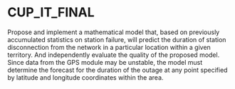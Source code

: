 # CUP_IT_FINAL
Propose and implement a mathematical model that, based on previously accumulated statistics on station failure, will predict the duration of station disconnection from the network in a particular location within a given territory. And independently evaluate the quality of the proposed model.
Since data from the GPS module may be unstable, the model must determine the forecast for the duration of the outage at any point specified by latitude and longitude coordinates within the area.

